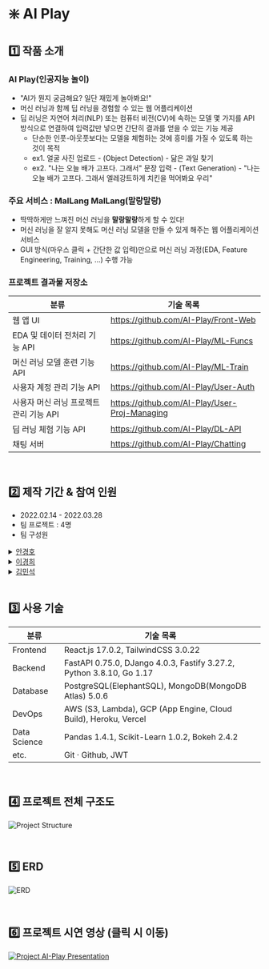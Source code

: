 # ❇️ AI Play

## 1️⃣ 작품 소개
<!-- ![Architecture Overview](https://user-images.githubusercontent.com/73585246/152648288-f4d44660-86f2-4e24-8b6d-76ea7c31d76f.png) -->

### AI Play(인공지능 놀이)

- "AI가 뭔지 궁금해요? 일단 재밌게 놀아봐요!"
- 머신 러닝과 함께 딥 러닝을 경험할 수 있는 웹 어플리케이션
- 딥 러닝은 자연어 처리(NLP) 또는 컴퓨터 비전(CV)에 속하는 모델 몇 가지를 API 방식으로 연결하여 입력값만 넣으면 간단히 결과를 얻을 수 있는 기능 제공
  - 단순한 인풋-아웃풋보다는 모델을 체험하는 것에 흥미를 가질 수 있도록 하는 것이 목적
  - ex1. 얼굴 사진 업로드 - (Object Detection) - 닮은 과일 찾기
  - ex2. "나는 오늘 배가 고프다. 그래서" 문장 입력 - (Text Generation) - "나는 오늘 배가 고프다. 그래서 엘레강트하게 치킨을 먹어봐요 우리"

### 주요 서비스 : MalLang MalLang(말랑말랑)

- 딱딱하게만 느껴진 머신 러닝을 **말랑말랑**하게 할 수 있다!
- 머신 러닝을 잘 알지 못해도 머신 러닝 모델을 만들 수 있게 해주는 웹 어플리케이션 서비스
- GUI 방식(마우스 클릭 + 간단한 값 입력)만으로 머신 러닝 과정(EDA, Feature Engineering, Training, ...) 수행 가능

### 프로젝트 결과물 저장소
| 분류 | 기술 목록 |
| --- | --- |
| 웹 앱 UI | https://github.com/AI-Play/Front-Web |
| EDA 및 데이터 전처리 기능 API | https://github.com/AI-Play/ML-Funcs |
| 머신 러닝 모델 훈련 기능 API | https://github.com/AI-Play/ML-Train |
| 사용자 계정 관리 기능 API | https://github.com/AI-Play/User-Auth |
| 사용자 머신 러닝 프로젝트 관리 기능 API | https://github.com/AI-Play/User-Proj-Managing |
| 딥 러닝 체험 기능 API | https://github.com/AI-Play/DL-API |
| 채팅 서버 | https://github.com/AI-Play/Chatting |

<br/>

## 2️⃣ 제작 기간 & 참여 인원
- 2022.02.14 - 2022.03.28
- 팀 프로젝트 : 4명
- 팀 구성원
<details>
  <summary><a href="https://github.com/seahahn">안경호</a></summary>
  
  - 팀장, 기획 & 개발 총괄
    - 프로젝트 아이디어 제안 및 기획, 설계
    - 프로젝트에 사용할 기술 선택
    - Github Issues와 Project Kanban Board를 이용한 팀의 일정 및 할 일 관리 주도
    - 팀 구성원이 올린 Github Pull Request의 Code Review 수행
    - 프로젝트 내용 문서화
- 프론트앤드(웹 앱 UI 및 기능) 전체 개발
- 백앤드 개발
    - 사용자 계정 관련 기능(회원가입, 로그인 등) 서버 구현 및 리팩토링
    - 사용자의 머신 러닝 프로젝트 관리 서버 구현 및 배포
    - 딥 러닝 체험을 위한 기능 API 서버 구현 및 배포
</details>
<details>
  <summary><a href="https://github.com/KayyoungHL">이경희</a></summary>
  
  - 준비중
</details>
<details>
  <summary><a href="https://github.com/Library-of-jade">김민석</a></summary>

  - 준비중
</details>

<br/>

## 3️⃣ 사용 기술

| 분류 | 기술 목록 |
| --- | --- |
| Frontend | React.js 17.0.2, TailwindCSS 3.0.22 |
| Backend | FastAPI 0.75.0, DJango 4.0.3, Fastify 3.27.2, Python 3.8.10, Go 1.17 |
| Database | PostgreSQL(ElephantSQL), MongoDB(MongoDB Atlas) 5.0.6 |
| DevOps | AWS (S3, Lambda), GCP (App Engine, Cloud Build), Heroku, Vercel |
| Data Science | Pandas 1.4.1, Scikit-Learn 1.0.2, Bokeh 2.4.2 |
| etc. | Git · Github, JWT |

<br/>

## 4️⃣ 프로젝트 전체 구조도

![Project Structure](https://user-images.githubusercontent.com/73585246/162391560-59af981e-2634-40ad-aab8-fd4141c46401.png)

<br/>

## 5️⃣ ERD

![ERD](https://user-images.githubusercontent.com/73585246/162384496-4ea3963b-e87d-4fed-9468-33c2afca07ad.png)

<br/>

## 6️⃣ 프로젝트 시연 영상 (클릭 시 이동)
[![Project AI-Play Presentation](https://user-images.githubusercontent.com/73585246/162387097-fadcab28-3555-4a27-9dc1-3964d140105c.png)](https://youtu.be/eAUlGmGqqqc)
